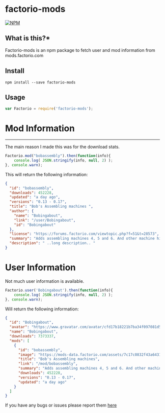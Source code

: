 factorio-mods
=============

[![NPM](https://nodei.co/npm/factorio-mods.png?downloads=true)](https://nodei.co/npm/factorio-mods/)

**What is this?***
------------------
Factorio-mods is an npm package to fetch user and mod information from mods.factorio.com

Install
---------------------

```npm install --save factorio-mods```

Usage
---------------------

```javascript
var Factorio = require('factorio-mods');
```

# Mod Information
---------------------
The main reason I made this was for the download stats.

```javascript
Factorio.mod("bobassembly").then(function(info){
    console.log( JSON.stringify(info, null, 2) );
}, console.warn);
```

This will return the following information:
```json
{
  "id": "bobassembly",
  "downloads": 452228,
  "updated": "a day ago",
  "versions": "0.13 - 0.17",
  "title": "Bob's Assembling machines ",
  "author": {
    "name": "Bobingabout",
    "link": "/user/Bobingabout",
    "id": "Bobingabout"
  },
  "license": "https://forums.factorio.com/viewtopic.php?f=51&t=28573",
  "summary": "Adds assembling machines 4, 5 and 6. And other machine higher tiers too.",
  "description": " ..long description.. "
}
```

# User Information
Not much user information is available.

```javascript
Factorio.user('Bobingabout').then(function(info){
    console.log( JSON.stringify(info, null, 2) );
}, console.warn);
````

Will return the following information:
```json
{
  "id": "Bobingabout",
  "avatar": "https://www.gravatar.com/avatar/cfd17b18221b7ba34f097081d55c3a5e?s=192",
  "name": "Bobingabout",
  "downloads": 7373337,
  "mods": [
    {
      "id": "bobassembly",
      "image": "https://mods-data.factorio.com/assets/7c17c0832f43a643145cb4bc3ea7e1ba2625c493.thumb.png",
      "title": "Bob's Assembling machines",
      "link": "/mod/bobassembly",
      "summary": "Adds assembling machines 4, 5 and 6. And other machine higher tiers too.",
      "downloads": 452228,
      "versions": "0.13 - 0.17",
      "updated": "a day ago"
    }
  ]
}
```
If you have any bugs or issues please report them [here](https://github.com/DrKain/factorio-mods/issues)
